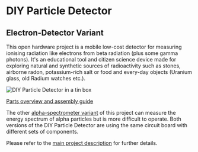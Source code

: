 # DIY Particle Detector 
## Electron-Detector Variant

This open hardware project is a mobile low-cost detector for measuring 
ionising radiation like electrons from beta radiation (plus some gamma photons).
It's an educational tool and citizen science device made for exploring 
natural and synthetic sources of radioactivity such as stones, airborne radon, 
potassium-rich salt or food and every-day objects (Uranium glass, old Radium watches etc.).

![DIY Particle Detector in a tin box](https://github.com/ozel/DIY_particle_detector/raw/master/hardware/V1.1/documentation/DIY_Particle_Detector_in_candy-tin-box_small.jpg)

[Parts overview and assembly guide](https://github.com/ozel/DIY_particle_detector/blob/master/hardware/V1.2/documentation/DIY%20detector%20-%20parts%20overview%20v1-2%20electron%20version.pdf)

The other [alpha-spectrometer variant](DIY%20Alpha%20Spectrometer/) of this 
project can measure the energy spectrum of alpha particles but is more difficult 
to operate. Both versions of the DIY Particle Detector are using the same circuit board with different sets of components.

Please refer to the [main project description](https://github.com/ozel/DIY_particle_detector/) for further details.


